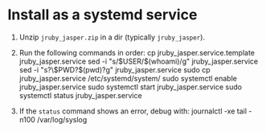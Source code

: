 # Install as a systemd service

1. Unzip `jruby_jasper.zip` in a dir (typically `jruby_jasper`).
2. Run the following commands in order: 
cp jruby_jasper.service.template jruby_jasper.service
sed -i "s/\$USER/$(whoami)/g" jruby_jasper.service
sed -i "s?\$PWD?$(pwd)?g" jruby_jasper.service
sudo cp jruby_jasper.service /etc/systemd/system/
sudo systemctl enable jruby_jasper.service
sudo systemctl start jruby_jasper.service
sudo systemctl status jruby_jasper.service

3. If the `status` command shows an error, debug with:
journalctl -xe
tail -n100 /var/log/syslog

